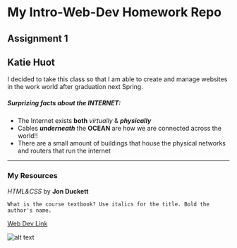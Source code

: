 # My Intro-Web-Dev Homework Repo
## Assignment 1
## Katie Huot

I decided to take this class so that I am able to create and manage websites in the work world after graduation next Spring.

##### Surprizing facts about the INTERNET:
- The Internet exists **both** *virtually* & **_physically_**
- Cables **_underneath_** the **OCEAN** are how we are connected across the world!!
- There are a small amount of buildings that house the physical networks and routers that run the internet

***

### My Resources
*HTML&CSS* by **Jon Duckett**
```
What is the course textbook? Use italics for the title. Bold the author's name.
```
[Web Dev Link](https://media-ed-online.github.io/intro-web-dev/)

![alt text](http://bit.ly/2DIVG46)
